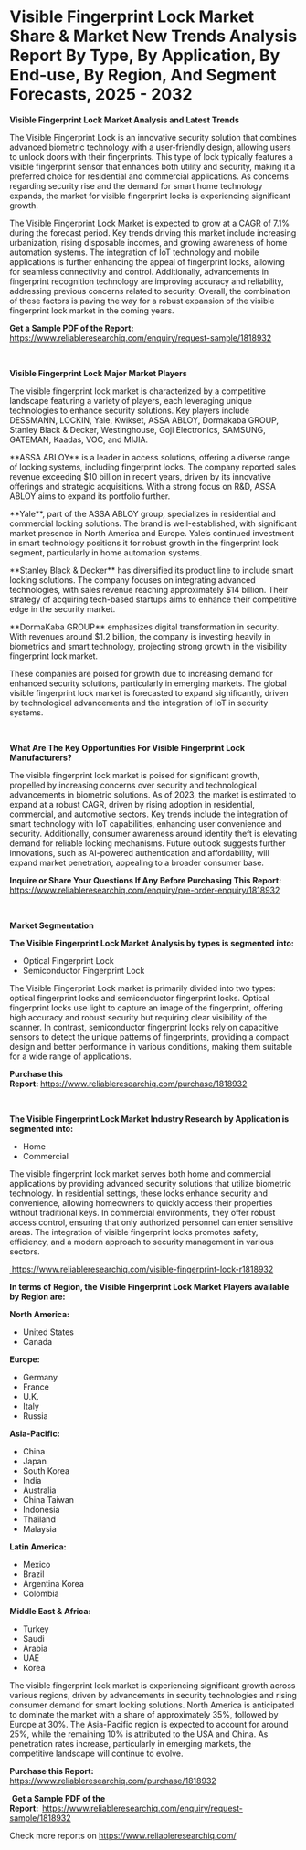 <p><h1>Visible Fingerprint Lock Market Share & Market New Trends Analysis Report By Type, By Application, By End-use, By Region, And Segment Forecasts, 2025 - 2032</h1></p><p><strong>Visible Fingerprint Lock Market Analysis and Latest Trends</strong></p>
<p><p>The Visible Fingerprint Lock is an innovative security solution that combines advanced biometric technology with a user-friendly design, allowing users to unlock doors with their fingerprints. This type of lock typically features a visible fingerprint sensor that enhances both utility and security, making it a preferred choice for residential and commercial applications. As concerns regarding security rise and the demand for smart home technology expands, the market for visible fingerprint locks is experiencing significant growth.</p><p>The Visible Fingerprint Lock Market is expected to grow at a CAGR of 7.1% during the forecast period. Key trends driving this market include increasing urbanization, rising disposable incomes, and growing awareness of home automation systems. The integration of IoT technology and mobile applications is further enhancing the appeal of fingerprint locks, allowing for seamless connectivity and control. Additionally, advancements in fingerprint recognition technology are improving accuracy and reliability, addressing previous concerns related to security. Overall, the combination of these factors is paving the way for a robust expansion of the visible fingerprint lock market in the coming years.</p></p>
<p><strong>Get a Sample PDF of the Report:&nbsp;</strong> <a href="https://www.reliableresearchiq.com/enquiry/request-sample/1818932?utm_campaign=1842&utm_medium=2&utm_source=Github&utm_content=ia&utm_term=27022025&utm_id=visible-fingerprint-lock">https://www.reliableresearchiq.com/enquiry/request-sample/1818932</a></p>
<p>&nbsp;</p>
<p><strong>Visible Fingerprint Lock Major Market Players</strong></p>
<p><p>The visible fingerprint lock market is characterized by a competitive landscape featuring a variety of players, each leveraging unique technologies to enhance security solutions. Key players include DESSMANN, LOCKIN, Yale, Kwikset, ASSA ABLOY, Dormakaba GROUP, Stanley Black & Decker, Westinghouse, Goji Electronics, SAMSUNG, GATEMAN, Kaadas, VOC, and MIJIA.</p><p>**ASSA ABLOY** is a leader in access solutions, offering a diverse range of locking systems, including fingerprint locks. The company reported sales revenue exceeding $10 billion in recent years, driven by its innovative offerings and strategic acquisitions. With a strong focus on R&D, ASSA ABLOY aims to expand its portfolio further.</p><p>**Yale**, part of the ASSA ABLOY group, specializes in residential and commercial locking solutions. The brand is well-established, with significant market presence in North America and Europe. Yale’s continued investment in smart technology positions it for robust growth in the fingerprint lock segment, particularly in home automation systems.</p><p>**Stanley Black & Decker** has diversified its product line to include smart locking solutions. The company focuses on integrating advanced technologies, with sales revenue reaching approximately $14 billion. Their strategy of acquiring tech-based startups aims to enhance their competitive edge in the security market.</p><p>**DormaKaba GROUP** emphasizes digital transformation in security. With revenues around $1.2 billion, the company is investing heavily in biometrics and smart technology, projecting strong growth in the visibility fingerprint lock market.</p><p>These companies are poised for growth due to increasing demand for enhanced security solutions, particularly in emerging markets. The global visible fingerprint lock market is forecasted to expand significantly, driven by technological advancements and the integration of IoT in security systems.</p></p>
<p>&nbsp;</p>
<p><strong>What Are The Key Opportunities For Visible Fingerprint Lock Manufacturers?</strong></p>
<p><p>The visible fingerprint lock market is poised for significant growth, propelled by increasing concerns over security and technological advancements in biometric solutions. As of 2023, the market is estimated to expand at a robust CAGR, driven by rising adoption in residential, commercial, and automotive sectors. Key trends include the integration of smart technology with IoT capabilities, enhancing user convenience and security. Additionally, consumer awareness around identity theft is elevating demand for reliable locking mechanisms. Future outlook suggests further innovations, such as AI-powered authentication and affordability, will expand market penetration, appealing to a broader consumer base.</p></p>
<p><strong>Inquire or Share Your Questions If Any Before Purchasing This Report:</strong> <a href="https://www.reliableresearchiq.com/enquiry/pre-order-enquiry/1818932?utm_campaign=1842&utm_medium=2&utm_source=Github&utm_content=ia&utm_term=27022025&utm_id=visible-fingerprint-lock">https://www.reliableresearchiq.com/enquiry/pre-order-enquiry/1818932</a></p>
<p>&nbsp;</p>
<p><strong>Market Segmentation</strong></p>
<p><strong>The Visible Fingerprint Lock Market Analysis by types is segmented into:</strong></p>
<p><ul><li>Optical Fingerprint Lock</li><li>Semiconductor Fingerprint Lock</li></ul></p>
<p><p>The Visible Fingerprint Lock market is primarily divided into two types: optical fingerprint locks and semiconductor fingerprint locks. Optical fingerprint locks use light to capture an image of the fingerprint, offering high accuracy and robust security but requiring clear visibility of the scanner. In contrast, semiconductor fingerprint locks rely on capacitive sensors to detect the unique patterns of fingerprints, providing a compact design and better performance in various conditions, making them suitable for a wide range of applications.</p></p>
<p><strong>Purchase this Report:&nbsp;</strong><a href="https://www.reliableresearchiq.com/purchase/1818932?utm_campaign=1842&utm_medium=2&utm_source=Github&utm_content=ia&utm_term=27022025&utm_id=visible-fingerprint-lock">https://www.reliableresearchiq.com/purchase/1818932</a></p>
<p>&nbsp;</p>
<p><strong>The Visible Fingerprint Lock Market Industry Research by Application is segmented into:</strong></p>
<p><ul><li>Home</li><li>Commercial</li></ul></p>
<p><p>The visible fingerprint lock market serves both home and commercial applications by providing advanced security solutions that utilize biometric technology. In residential settings, these locks enhance security and convenience, allowing homeowners to quickly access their properties without traditional keys. In commercial environments, they offer robust access control, ensuring that only authorized personnel can enter sensitive areas. The integration of visible fingerprint locks promotes safety, efficiency, and a modern approach to security management in various sectors.</p></p>
<p><a href="https://www.reliableresearchiq.com/visible-fingerprint-lock-r1818932?utm_campaign=1842&utm_medium=2&utm_source=Github&utm_content=ia&utm_term=27022025&utm_id=visible-fingerprint-lock">&nbsp;https://www.reliableresearchiq.com/visible-fingerprint-lock-r1818932</a></p>
<p><strong>In terms of Region, the Visible Fingerprint Lock Market Players available by Region are:</strong></p>
<p>
    <p> <strong> North America: </strong>
        <ul>
            <li>United States</li>
            <li>Canada</li>
        </ul>
        </p> 
    <p> <strong> Europe: </strong>
        <ul>
            <li>Germany</li>
            <li>France</li>
            <li>U.K.</li>
            <li>Italy</li>
            <li>Russia</li>
        </ul>
        </p> 
    <p> <strong> Asia-Pacific: </strong>
        <ul>
            <li>China</li>
            <li>Japan</li>
            <li>South Korea</li>
            <li>India</li>
            <li>Australia</li>
            <li>China Taiwan</li>
            <li>Indonesia</li>
            <li>Thailand</li>
            <li>Malaysia</li>
        </ul>
        </p> 
    <p> <strong> Latin America: </strong>
        <ul>
            <li>Mexico</li>
            <li>Brazil</li>
            <li>Argentina Korea</li>
            <li>Colombia</li>
        </ul>
        </p> 
    <p> <strong> Middle East & Africa: </strong>
        <ul>
            <li>Turkey</li>
            <li>Saudi</li>
            <li>Arabia</li>
            <li>UAE</li>
            <li>Korea</li>
        </ul>
    </p>
    </p>
<p><p>The visible fingerprint lock market is experiencing significant growth across various regions, driven by advancements in security technologies and rising consumer demand for smart locking solutions. North America is anticipated to dominate the market with a share of approximately 35%, followed by Europe at 30%. The Asia-Pacific region is expected to account for around 25%, while the remaining 10% is attributed to the USA and China. As penetration rates increase, particularly in emerging markets, the competitive landscape will continue to evolve.</p></p>
<p><strong>Purchase this Report: </strong><a href="https://www.reliableresearchiq.com/purchase/1818932?utm_campaign=1842&utm_medium=2&utm_source=Github&utm_content=ia&utm_term=27022025&utm_id=visible-fingerprint-lock">https://www.reliableresearchiq.com/purchase/1818932</a></p>
<p>&nbsp;<strong>Get a Sample PDF of the Report:&nbsp;&nbsp;</strong><a href="https://www.reliableresearchiq.com/enquiry/request-sample/1818932?utm_campaign=1842&utm_medium=2&utm_source=Github&utm_content=ia&utm_term=27022025&utm_id=visible-fingerprint-lock">https://www.reliableresearchiq.com/enquiry/request-sample/1818932</a></p>
<p><strong></strong></p>
<p>Check more reports on <a href="https://www.reliableresearchiq.com/?utm_campaign=1842&utm_medium=2&utm_source=Github&utm_content=ia&utm_term=27022025&utm_id=visible-fingerprint-lock">https://www.reliableresearchiq.com/</a></p>